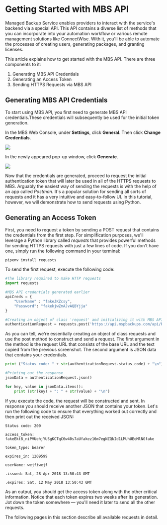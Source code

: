 # Getting Started with MBS API

Managed Backup Service enables providers to interact with the service's backend via a special API. This API contains a diverse list of methods that you can incorporate into your automation workflow or various remote management solutions like ConnectWise. With it, you'll be able to automate the processes of creating users, generating packages, and granting licenses.

This article explains how to get started with the MBS API. There are three components to it:

1. Generating MBS API Credentials
2. Generating an Access Token
3. Sending HTTPS Requests via MBS API

## Generating MBS API Credentials

To start using MBS API, you first need to generate MBS API credentials.These credentials will subsequently be used for the initial token generation.

In the MBS Web Console, under **Settings**, click **General**. Then click **Change Credentials**.

![](https://github.com/rzakiev/documentation/tree/825c2f64ff90af49b1daa32930a61d866bc1dc67/.gitbook/assets/mbsapiintro1.png)

In the newly appeared pop-up window, click **Generate**.

![](https://github.com/rzakiev/documentation/tree/825c2f64ff90af49b1daa32930a61d866bc1dc67/.gitbook/assets/mbsapiintro2.png)

Now that the credentials are generated, proceed to request the initial authentication token that will later be used in all of the HTTPS requests to MBS. Arguably the easiest way of sending the requests is with the help of an app called _Postman_. It's a popular solution for sending all sorts of requests and it has a very intuitive and easy-to-follow UI. In this tutorial, however, we will demonstrate how to send requests using Python.

## Generating an Access Token

First, you need to request a token by sending a POST request that contains the credentials from the first step. For simplification purposes, we'll leverage a Python library called _requests_ that provides powerful methods for sending HTTPS requests with just a few lines of code. If you don't have one, simply run the following command in your terminal:

```bash
pipenv install requests
```

To send the first request, execute the following code:

```python
#The library required to make HTTP requests
import requests

#MBS API credentials generated earlier
apiCreds = {
    "UserName" : "fakeJKZcsy",
    "Password": "fakekjwZmAJvAQBYjja"
}

#Creating an object of class 'request' and initializing it with MBS API URL and credentials
authenticationRequest = requests.post('https://api.mspbackups.com/api/Provider/Login', json = apiCreds)
```

As you can tell, we're essentially creating an object of class requests and use the post method to construct and send a request. The first argument in the method is the request URL that consists of the base URL and the text copied from the previous screenshot. The second argument is JSON data that contains your credentials.

```python
print ("Status code: " + str(authenticationRequest.status_code) + "\n")

#Printing out the response
jsonData = authenticationRequest.json()

for key, value in jsonData.items():
    print (str(key) + ": " + str(value) + "\n")
```

If you execute the code, the request will be constructed and sent. In response you should receive another JSON that contains your token. Let's run the following code to ensure that everything worked out correctly and then print out the received JSON:

```text
Status code: 200

access_token: fakeEkt8_niPVUehjYUSgKCTqC6w40s7aUfakez16m7egNZQkId1LMUhUEeMlNGfake

token_type: bearer

expires_in: 1209599

userName: wejfiwejf

.issued: Sat, 28 Apr 2018 13:50:43 GMT

.expires: Sat, 12 May 2018 13:50:43 GMT
```

As an output, you should get the access token along with the other critical information. Notice that each token expires two weeks after its generation. Jot down the token somewhere — you'll need it later to send all the other requests.

The following pages in this section describe all available requests in detail.

